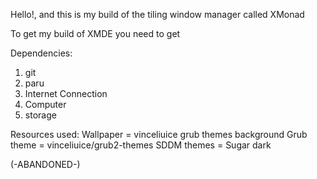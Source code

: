 Hello!, and this is my build of the tiling window manager called 
XMonad

To get my build of XMDE you need to get

Dependencies:

1) git
2) paru 
3) Internet Connection
4) Computer
5) storage

Resources used:
Wallpaper = vinceliuice grub themes background
Grub theme = vinceliuice/grub2-themes
SDDM themes = Sugar dark

(-ABANDONED-)
